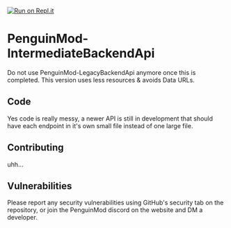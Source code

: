 [![Run on Repl.it](https://replit.com/badge/github/Snail-IDE/SnailShare-Backend)](https://replit.com/new/github/Snail-IDE/SnailShare-Backend)
# PenguinMod-IntermediateBackendApi
Do not use PenguinMod-LegacyBackendApi anymore once this is completed. This version uses less resources & avoids Data URLs.

## Code
Yes code is really messy, a newer API is still in development that should have each endpoint in it's own small file instead of one large file.

## Contributing
uhh...

## Vulnerabilities
Please report any security vulnerabilities using GitHub's security tab on the repository, or join the PenguinMod discord on the website and DM a developer.
